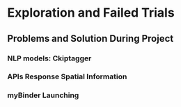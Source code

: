# Exploration and Failed Trials

## Problems and Solution During Project
### NLP models: Ckiptagger

### APIs Response Spatial Information

### myBinder Launching 